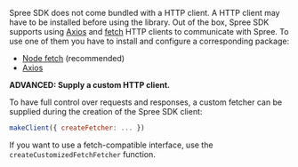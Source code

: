 Spree SDK does not come bundled with a HTTP client. A HTTP client may have to be installed before using the library. Out of the box, Spree SDK supports using [Axios](https://github.com/axios/axios) and [fetch](https://developer.mozilla.org/en-US/docs/Web/API/Fetch_API) HTTP clients to communicate with Spree. To use one of them you have to install and configure a corresponding package:
- [Node fetch](../modules/_spree_storefront_api_v2_sdk_node_fetch.html) (recommended)
- [Axios](../modules/_spree_storefront_api_v2_sdk_axios.html)

**ADVANCED: Supply a custom HTTP client.**

To have full control over requests and responses, a custom fetcher can be supplied during the creation of the Spree SDK client:

```js
makeClient({ createFetcher: ... })
```

If you want to use a fetch-compatible interface, use the `createCustomizedFetchFetcher` function.